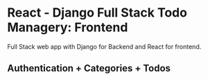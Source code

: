 # React - Django Full Stack Todo Managery: Frontend

Full Stack web app with Django for Backend and React for frontend.

## Authentication + Categories + Todos
